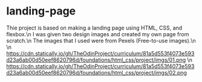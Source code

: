 # landing-page

Thie project is based on making a landing page using HTML, CSS, and flexbox.\n
I was given two design images and created my own page from scratch.\n
The images that I used were from Pexels (Free-to-use images).\n
\n
https://cdn.statically.io/gh/TheOdinProject/curriculum/81a5d553f4073e593d23a6ab00d50eef8620796d/foundations/html_css/project/imgs/01.png
\n
https://cdn.statically.io/gh/TheOdinProject/curriculum/81a5d553f4073e593d23a6ab00d50eef8620796d/foundations/html_css/project/imgs/02.png


